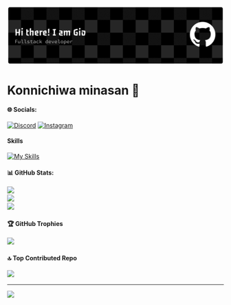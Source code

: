 ![Gio Vernado](img/github.png)

<!-- ##### Skills
[![My Skills](https://skillicons.dev/icons?i=html,css,javascript,vuejs,php,laravel,mysql&theme=dark)](https://skillicons.dev)

=======


 ##### Skills
[![My Skills](https://skillicons.dev/icons?i=html,css,javascript,vuejs,php,laravel,mysql&theme=dark)](https://skillicons.dev)

>>>>>>> f17866b9f4483b489e3a552bf5ccbabb36b3e419
##### Connect with me
![https://instagram.com/_vrnangio](https://img.shields.io/badge/Instagram-E4405F?style=for-the-badge&logo=instagram&logoColor=white) ![https://discord.com/soudayou__](https://img.shields.io/badge/Discord-5865F2?style=for-the-badge&logo=discord&logoColor=white) -->

# Konnichiwa minasan 👋

#### 🌐 Socials:
[![Discord](https://img.shields.io/badge/Discord-%237289DA.svg?logo=discord&logoColor=white)](https://discord.gg/soudayou__) [![Instagram](https://img.shields.io/badge/Instagram-%23E4405F.svg?logo=Instagram&logoColor=white)](https://instagram.com/_vrnangio)

#### Skills
[![My Skills](https://skillicons.dev/icons?i=html,css,javascript,bootstrap,tailwind,vuejs,php,laravel,mysql,git,githubl&theme=dark)](https://skillicons.dev)

#### 📊 GitHub Stats:
![](https://github-readme-stats.vercel.app/api?username=giovernando&theme=gruvbox&hide_border=false&include_all_commits=false&count_private=false)<br/>
![](https://nirzak-streak-stats.vercel.app/?user=giovernando&theme=gruvbox&hide_border=false)<br/>
![](https://github-readme-stats.vercel.app/api/top-langs/?username=giovernando&theme=gruvbox&hide_border=false&include_all_commits=false&count_private=false&layout=compact)

#### 🏆 GitHub Trophies
![](https://github-profile-trophy.vercel.app/?username=giovernando&theme=radical&no-frame=false&no-bg=true&margin-w=4)

#### 🔝 Top Contributed Repo
![](https://github-contributor-stats.vercel.app/api?username=giovernando&limit=5&theme=dark&combine_all_yearly_contributions=true)


<!-- ### Play Games with me
<img src="https://raw.githubusercontent.com/maurodesouza/maurodesouza/output/snake.svg" alt="Snake animation" /> -->

---
[![](https://visitcount.itsvg.in/api?id=giovernando&icon=0&color=0)](https://visitcount.itsvg.in)

<!-- Proudly created with GPRM ( https://gprm.itsvg.in ) -->


